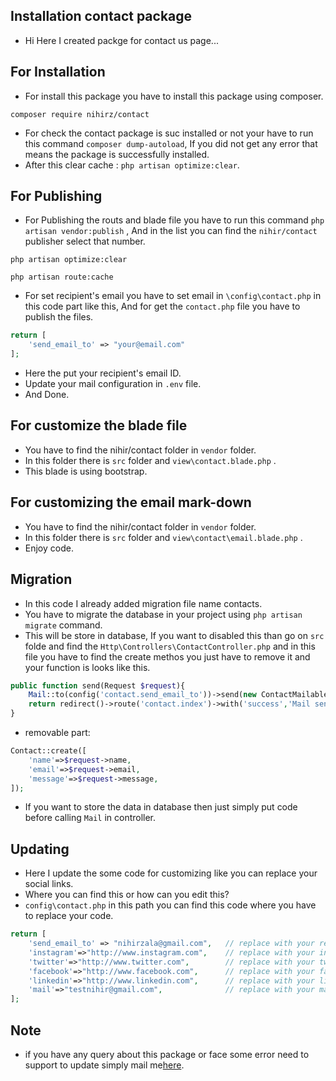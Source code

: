 ## Installation contact package
- Hi Here I created packge for contact us page...
## For Installation

- For install this package you have to install this package using composer.

``` 
composer require nihirz/contact
```

- For check the contact package is suc installed or not your have to run this command ```composer dump-autoload```, If you did not get any error that means the package is successfully installed.
- After this clear cache : ```php artisan optimize:clear```.
## For Publishing

- For Publishing the routs and blade file you have to run this command ```php artisan vendor:publish``` , And in the list you can find the ```nihir/contact``` publisher select that number.

```
php artisan optimize:clear
```

```
php artisan route:cache
```
- For set recipient's email you have to set email in ```\config\contact.php``` in this code part like this, And for get the ```contact.php``` file you have to publish the files.

```php
return [
    'send_email_to' => "your@email.com"
];
```

- Here the put your recipient's email ID.
- Update your mail configuration in ```.env``` file.
- And Done.

## For customize the blade file

- You have to find the nihir/contact folder in ```vendor``` folder.
- In this folder there is ```src``` folder and ```view\contact.blade.php``` .
- This blade is using bootstrap.

## For customizing the email mark-down

- You have to find the nihir/contact folder in ```vendor``` folder.
- In this folder there is ```src``` folder and ```view\contact\email.blade.php``` .
- Enjoy code.

## Migration

- In this code I already added migration file name contacts.
- You have to migrate the database in your project using ```php artisan migrate``` command.
- This will be store in database, If you want to disabled this than go on  ```src``` folde and find the ```Http\Controllers\ContactController.php``` and in this file you have to find the create methos you just have to remove it and your function is looks like this.

```php
public function send(Request $request){
    Mail::to(config('contact.send_email_to'))->send(new ContactMailable($request->message,$request->name));
    return redirect()->route('contact.index')->with('success','Mail sent successfully');
}
```
- removable part:

```php
Contact::create([
    'name'=>$request->name,
    'email'=>$request->email,
    'message'=>$request->message,
]);
```

- If you want to store the data in database then just simply put code before calling ```Mail``` in controller.
## Updating

- Here I update the some code for customizing like you can replace your social links.
- Where you can find this or how can you edit this?
- ```config\contact.php``` in this path you can find this code where you have to replace your code.

```php
return [
    'send_email_to' => "nihirzala@gmail.com",   // replace with your recipient mail address
    'instagram'=>"http://www.instagram.com",    // replace with your instagram profile url
    'twitter'=>"http://www.twitter.com",        // replace with your twitter profile url
    'facebook'=>"http://www.facebook.com",      // replace with your facebook profile url
    'linkedin'=>"http://www.linkedin.com",      // replace with your linkedin profile url
    'mail'=>"testnihir@gmail.com",              // replace with your mail 
];
```

## Note
- if you have any query about this package or face some error need to support to update simply mail me<a href="mailto:testnihir@gmail.com">here</a>.



